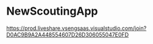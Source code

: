 # NewScoutingApp
https://prod.liveshare.vsengsaas.visualstudio.com/join?D0AC9B9A2A448554607D26D306055047E0FD

